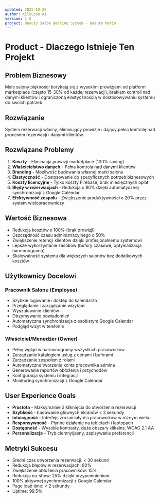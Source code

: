 ```yaml
---
updated: 2025-10-22
author: KiloCode AI
version: 1.0
project: Beauty Salon Booking System - Beauty Mario
---
```


# Product - Dlaczego Istnieje Ten Projekt

## Problem Biznesowy
Małe salony piękności borykają się z wysokimi prowizjami od platform marketplace (często 15-30% od każdej rezerwacji), brakiem kontroli nad danymi klientów i ograniczoną elastycznością w dostosowywaniu systemu do swoich potrzeb.

## Rozwiązanie
System rezerwacji własny, eliminujący prowizje i dający pełną kontrolę nad procesem rezerwacji i danymi klientów.

## Rozwiązane Problemy
1. **Koszty** - Eliminacja prowizji marketplace (100% saving)
2. **Właścicielstwo danych** - Pełna kontrola nad danymi klientów
3. **Branding** - Możliwość budowania własnej marki salonu
4. **Elastyczność** - Dostosowanie do specyficznych potrzeb biznesowych
5. **Koszty licencyjne** - Tylko koszty Firebase, brak miesięcznych opłat
6. **Błędy w rezerwacjach** - Redukcja o 80% dzięki automatycznej synchronizacji z Google Calendar
7. **Efektywność zespołu** - Zwiększenie produktywności o 20% przez system wielopracowniczy

## Wartość Biznesowa
- Redukcja kosztów o 100% (brak prowizji)
- Oszczędność czasu administracyjnego o 50%
- Zwiększenie retencji klientów dzięki profesjonalnemu systemowi
- Lepsze wykorzystanie zasobów (bufory czasowe, optymalizacja harmonogramu)
- Skalowalność systemu dla większych salonów bez dodatkowych kosztów

## Użytkownicy Docelowi

### Pracownik Salonu (Employee)
- Szybkie logowanie i dostęp do kalendarza
- Przeglądanie i zarządzanie wizytami
- Wyszukiwanie klientów
- Otrzymywanie powiadomień
- Automatyczna synchronizacja z osobistym Google Calendar
- Podgląd wizyt w telefonie

### Właściciel/Menedżer (Owner)
- Pełny wgląd w harmonogramy wszystkich pracowników
- Zarządzanie katalogiem usług z cenami i buforami
- Zarządzanie zespołem z rolami
- Automatyczne tworzenie konta pracownika admina
- Generowanie raportów obłożenia i przychodów
- Konfiguracja systemu i integracji
- Monitoring synchronizacji z Google Calendar

## User Experience Goals
- **Prostota** - Maksymalnie 3 kliknięcia do utworzenia rezerwacji
- **Szybkość** - Ładowanie głównych ekranów < 2 sekundy
- **Intuicyjność** - Interfejs zrozumiały dla pracowników w różnym wieku
- **Responsywność** - Płynne działanie na tabletach i laptopach
- **Dostępność** - Wysokie kontrasty, duże obszary klikalne, WCAG 2.1 AA
- **Personalizacja** - Tryb ciemny/jasny, zapisywanie preferencji

## Metryki Sukcesu
- Średni czas utworzenia rezerwacji: < 30 sekund
- Redukcja błędów w rezerwacjach: 80%
- Zwiększenie obłożenia pracowników: 15%
- Redukcja no-show: 25% dzięki przypomnieniom
- 100% aktywnej synchronizacji z Google Calendar
- Page load time: < 2 sekundy
- Uptime: 99.5%
